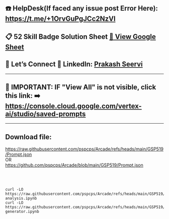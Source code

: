 ## ☎️ HelpDesk(If faced any issue post Error Here): https://t.me/+1OrvGuPgJCc2NzVl

## 📋 52 Skill Badge Solution Sheet [📄 View Google Sheet](https://docs.google.com/spreadsheets/d/1UY1yh_xCRGealyBqSAejjkBSdgjqEj5M_XIQmveGJnU/edit?gid=0#gid=0)


## 🔗 Let’s Connect 👤 **LinkedIn**: [Prakash Seervi](https://www.linkedin.com/in/prakashseervi63/)


---

## **🔴 IMPORTANT:** **IF "View All" is not visible, click this link:**  ➡️ https://console.cloud.google.com/vertex-ai/studio/saved-prompts

---

## Download file:  

https://raw.githubusercontent.com/pspcps/Arcade/refs/heads/main/GSP519/Prompt.json
</br>
OR 
</br>
https://github.com/pspcps/Arcade/blob/main/GSP519/Prompt.json

</br>
</br>

```
curl -LO https://raw.githubusercontent.com/pspcps/Arcade/refs/heads/main/GSP519/image-analysis.ipynb
curl -LO https://raw.githubusercontent.com/pspcps/Arcade/refs/heads/main/GSP519/tagline-generator.ipynb
```